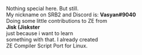 Nothing special here. But still.\
My nickname on SRB2 and Discord is: **Vasyan#9040**\
Doing some little contributions to ZE from\
**Jisk (Jiskster** \
just because i want to learn\
something with that. I already created\
ZE Compiler Script Port for Linux.
